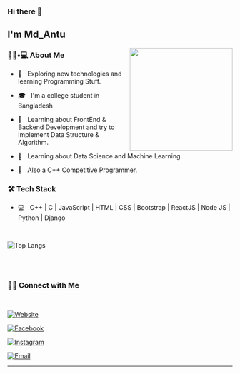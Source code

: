 ### Hi there 👋<h2> I'm Md_Antu</h2>

<img align='right' src="https://media.giphy.com/media/M9gbBd9nbDrOTu1Mqx/giphy.gif" width="230">

<h3> 👨🏻•💻 About Me </h3>



- 🤔 &nbsp; Exploring new technologies and learning Programming Stuff.

- 🎓 &nbsp; I'm a college student in Bangladesh

- 🌱 &nbsp; Learning about FrontEnd & Backend Development and try to implement Data Structure & Algorithm.
- 🌱 &nbsp; Learning about Data Science and Machine Learning.
- 🌱 &nbsp; Also a C++ Competitive Programmer.


<h3>🛠 Tech Stack</h3>


- 💻 &nbsp; C++ | C | JavaScript |  HTML | CSS | Bootstrap | ReactJS | Node JS | Python | Django
 

<br/>

![Top Langs](https://github-readme-stats.vercel.app/api/top-langs/?username=AntuHere&show_icons=true)

<br><br>


<h3> 🤝🏻 Connect with Me </h3>

<br>
<p align="center">

<a href="https://app.netlify.com/teams/nasfiqul-islam532002/overview"><img alt="Website" src="https://img.shields.io/badge/mdaunto.netlify.app-black?style=flat-square&logo=google-chrome"></a>

<a href="https://www.facebook.com/aunto.ab/"><img alt="Facebook" src="https://img.shields.io/badge/Facebook-aunto.ab-blue?style=flat-square&logo=facebook"></a>

<a href="https://www.instagram.com/md_aunto/"><img alt="Instagram" src="https://img.shields.io/badge/Instagram-md_aunto-black?style=flat-square&logo=instagram"></a>

<a href="mailto:nasfiqul.islam2240@gmail.com"><img alt="Email" src="https://img.shields.io/badge/Email-nasfiqul.islam532002@gmail.com-blue?style=flat-square&logo=gmail"></a>

</p>

<hr>


